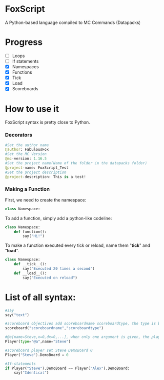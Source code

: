 # FoxScript
A Python-based language compiled to MC Commands (Datapacks)

# Progress
- [ ] Loops
- [ ] If statements
- [X] Namespaces
- [X] Functions
- [X] Tick
- [X] Load
- [X] Scoreboards

# How to use it
FoxScript syntax is pretty close to Python.

### Decorators
```python
#Set the author name
@author: FabulousFox
#Set the MC Version
@mc-version: 1.16.5
#Set the project name(Name of the folder in the datapacks folder)
@project-name: FoxScript_Test
#Set the project description
@project-description: This is a test!
```

### Making a Function
First, we need to create the namespace:
```python
class Namespace:
```
To add a function, simply add a python-like codeline:
```python
class Namespace:
    def function():
        say("Hi!")
```
To make a function executed every tick or reload, name them "__tick__" and "__load__".
```python
class Namespace:
    def __tick__():
        say("Executed 20 times a second")
    def __load__():
        say("Executed on reload")
```

# List of all syntax:
```python
#say
say("text")

#scoreboard objectives add scoreboardname scoreboardtype, the type is by default dummy
scoreboard("scoreboardname","scoreboardtype")

#@a[name=Steve,x=0,dx=0,...], when only one argument is given, the player with that name will be targeted, the standard type is @a
Player(type="@a",name="Steve")

#scoreboard player set Steve DemoBoard 0
Player("Steve").DemoBoard = 0

#If-statements
if Player("Steve").DemoBoard == Player("Alex").DemoBoard:
    say("Identical")
```
